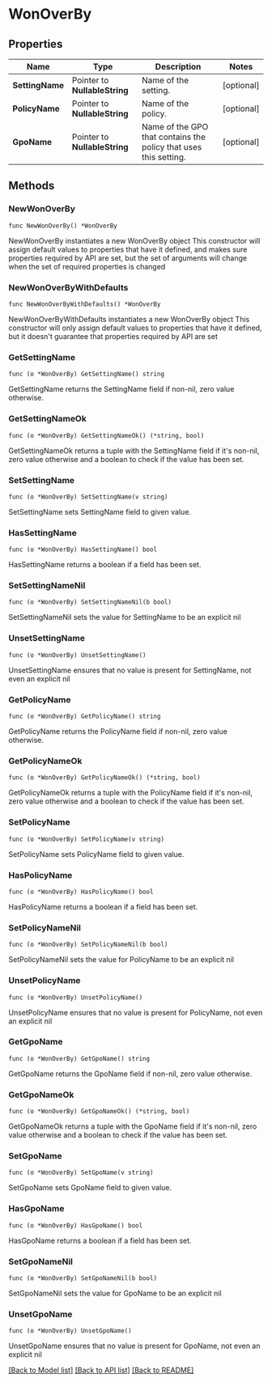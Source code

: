 # WonOverBy

## Properties

Name | Type | Description | Notes
------------ | ------------- | ------------- | -------------
**SettingName** | Pointer to **NullableString** | Name of the setting. | [optional] 
**PolicyName** | Pointer to **NullableString** | Name of the policy. | [optional] 
**GpoName** | Pointer to **NullableString** | Name of the GPO that contains the policy that uses this setting. | [optional] 

## Methods

### NewWonOverBy

`func NewWonOverBy() *WonOverBy`

NewWonOverBy instantiates a new WonOverBy object
This constructor will assign default values to properties that have it defined,
and makes sure properties required by API are set, but the set of arguments
will change when the set of required properties is changed

### NewWonOverByWithDefaults

`func NewWonOverByWithDefaults() *WonOverBy`

NewWonOverByWithDefaults instantiates a new WonOverBy object
This constructor will only assign default values to properties that have it defined,
but it doesn't guarantee that properties required by API are set

### GetSettingName

`func (o *WonOverBy) GetSettingName() string`

GetSettingName returns the SettingName field if non-nil, zero value otherwise.

### GetSettingNameOk

`func (o *WonOverBy) GetSettingNameOk() (*string, bool)`

GetSettingNameOk returns a tuple with the SettingName field if it's non-nil, zero value otherwise
and a boolean to check if the value has been set.

### SetSettingName

`func (o *WonOverBy) SetSettingName(v string)`

SetSettingName sets SettingName field to given value.

### HasSettingName

`func (o *WonOverBy) HasSettingName() bool`

HasSettingName returns a boolean if a field has been set.

### SetSettingNameNil

`func (o *WonOverBy) SetSettingNameNil(b bool)`

 SetSettingNameNil sets the value for SettingName to be an explicit nil

### UnsetSettingName
`func (o *WonOverBy) UnsetSettingName()`

UnsetSettingName ensures that no value is present for SettingName, not even an explicit nil
### GetPolicyName

`func (o *WonOverBy) GetPolicyName() string`

GetPolicyName returns the PolicyName field if non-nil, zero value otherwise.

### GetPolicyNameOk

`func (o *WonOverBy) GetPolicyNameOk() (*string, bool)`

GetPolicyNameOk returns a tuple with the PolicyName field if it's non-nil, zero value otherwise
and a boolean to check if the value has been set.

### SetPolicyName

`func (o *WonOverBy) SetPolicyName(v string)`

SetPolicyName sets PolicyName field to given value.

### HasPolicyName

`func (o *WonOverBy) HasPolicyName() bool`

HasPolicyName returns a boolean if a field has been set.

### SetPolicyNameNil

`func (o *WonOverBy) SetPolicyNameNil(b bool)`

 SetPolicyNameNil sets the value for PolicyName to be an explicit nil

### UnsetPolicyName
`func (o *WonOverBy) UnsetPolicyName()`

UnsetPolicyName ensures that no value is present for PolicyName, not even an explicit nil
### GetGpoName

`func (o *WonOverBy) GetGpoName() string`

GetGpoName returns the GpoName field if non-nil, zero value otherwise.

### GetGpoNameOk

`func (o *WonOverBy) GetGpoNameOk() (*string, bool)`

GetGpoNameOk returns a tuple with the GpoName field if it's non-nil, zero value otherwise
and a boolean to check if the value has been set.

### SetGpoName

`func (o *WonOverBy) SetGpoName(v string)`

SetGpoName sets GpoName field to given value.

### HasGpoName

`func (o *WonOverBy) HasGpoName() bool`

HasGpoName returns a boolean if a field has been set.

### SetGpoNameNil

`func (o *WonOverBy) SetGpoNameNil(b bool)`

 SetGpoNameNil sets the value for GpoName to be an explicit nil

### UnsetGpoName
`func (o *WonOverBy) UnsetGpoName()`

UnsetGpoName ensures that no value is present for GpoName, not even an explicit nil

[[Back to Model list]](../README.md#documentation-for-models) [[Back to API list]](../README.md#documentation-for-api-endpoints) [[Back to README]](../README.md)


